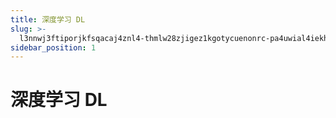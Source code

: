 ```yaml
---
title: 深度学习 DL
slug: >-
  l3nnwj3ftiporjkfsqacaj4znl4-thmlw28zjigez1kgotycuenonrc-pa4uwial4iekhjkgxmwc4a0znds-pa4uwi
sidebar_position: 1
---
```



# 深度学习 DL

